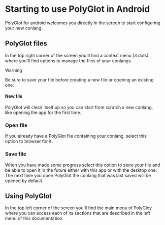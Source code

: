 # Starting to use PolyGlot in Android  

PolyGlot for android welcomes you directly in the screen to start configuring your new conlang.  

## PolyGlot files

In the top right corner of the screen you'll find a context menu (3 dots) where you'll find options to manage the files of your conlangs.  

<div class="admonition warning">  
	<p class="admonition-title">Warning</p>  
	<p>Be sure to save your file before creating a new file or opening an existing one.</p>  
</div>  

#### New file  

PolyGlot will clean itself up so you can start from scratch a new conlang, like opening the app for the first time.  

### Open file  

If you already have a PolyGlot file containing your conlang, select this option to browser for it.  

### Save file  

When you have made some progress select this option to store your file and be able to open it in the future either with this app or with the desktop one.  
The next time you open PolyGlot the conlang that was last saved will be opened by default.  

## Using PolyGlot  

In the top left corner of the screen you'll find the main menu of PolyGloy where you can access each of its sections that are described in the left menu of this documentation.  